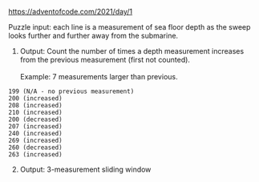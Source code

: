 https://adventofcode.com/2021/day/1

Puzzle input: each line is a measurement of sea floor depth as the sweep looks further and further away from the submarine.

1. Output: Count the number of times a depth measurement increases from the previous measurement (first not counted). <br><br>
Example: 7 measurements larger than previous.
```
199 (N/A - no previous measurement)
200 (increased)
208 (increased)
210 (increased)
200 (decreased)
207 (increased)
240 (increased)
269 (increased)
260 (decreased)
263 (increased)
```

2. Output: 3-measurement sliding window